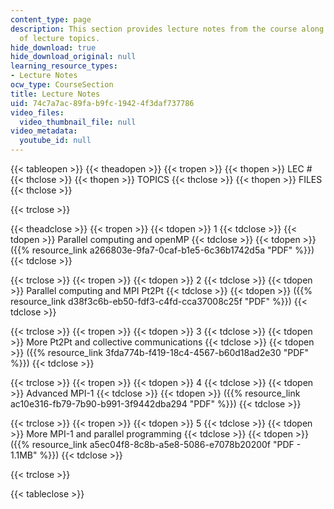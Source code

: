 ```yaml
---
content_type: page
description: This section provides lecture notes from the course along with the schedule
  of lecture topics.
hide_download: true
hide_download_original: null
learning_resource_types:
- Lecture Notes
ocw_type: CourseSection
title: Lecture Notes
uid: 74c7a7ac-89fa-b9fc-1942-4f3daf737786
video_files:
  video_thumbnail_file: null
video_metadata:
  youtube_id: null
---
```


{{< tableopen >}}
{{< theadopen >}}
{{< tropen >}}
{{< thopen >}}
LEC #
{{< thclose >}}
{{< thopen >}}
TOPICS
{{< thclose >}}
{{< thopen >}}
FILES
{{< thclose >}}

{{< trclose >}}

{{< theadclose >}}
{{< tropen >}}
{{< tdopen >}}
1
{{< tdclose >}}
{{< tdopen >}}
Parallel computing and openMP
{{< tdclose >}}
{{< tdopen >}}
({{% resource_link a266803e-9fa7-0caf-b1e5-6c36b1742d5a "PDF" %}})
{{< tdclose >}}

{{< trclose >}}
{{< tropen >}}
{{< tdopen >}}
2
{{< tdclose >}}
{{< tdopen >}}
Parallel computing and MPI Pt2Pt
{{< tdclose >}}
{{< tdopen >}}
({{% resource_link d38f3c6b-eb50-fdf3-c4fd-cca37008c25f "PDF" %}})
{{< tdclose >}}

{{< trclose >}}
{{< tropen >}}
{{< tdopen >}}
3
{{< tdclose >}}
{{< tdopen >}}
More Pt2Pt and collective communications
{{< tdclose >}}
{{< tdopen >}}
({{% resource_link 3fda774b-f419-18c4-4567-b60d18ad2e30 "PDF" %}})
{{< tdclose >}}

{{< trclose >}}
{{< tropen >}}
{{< tdopen >}}
4
{{< tdclose >}}
{{< tdopen >}}
Advanced MPI-1
{{< tdclose >}}
{{< tdopen >}}
({{% resource_link ac10e316-fb79-7b90-b991-3f9442dba294 "PDF" %}})
{{< tdclose >}}

{{< trclose >}}
{{< tropen >}}
{{< tdopen >}}
5
{{< tdclose >}}
{{< tdopen >}}
More MPI-1 and parallel programming
{{< tdclose >}}
{{< tdopen >}}
({{% resource_link a5ec04f8-8c8b-a5e8-5086-e7078b20200f "PDF - 1.1MB" %}})
{{< tdclose >}}

{{< trclose >}}

{{< tableclose >}}